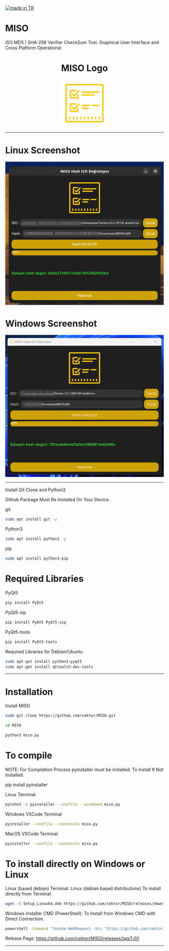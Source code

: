 <a href="https://github.com/pedromxavier/flag-badges">
    <img src="https://raw.githubusercontent.com/pedromxavier/flag-badges/main/badges/TR.svg" alt="made in TR">
</a>

# MISO
ISO MD5 | SHA-256 Verifier CheckSum Tool. Graphical User Interface and Cross Platform Operational

<h1 align="center">MISO Logo</h1>

<p align="center">
  <img src="misolo.png" alt="MISO Logo" width="150" height="150">
</p>


----------------------

# Linux Screenshot
![Linux(pardus)](screenshot/miso_linux.png)  

# Windows Screenshot
![Windows(11)](screenshot/miso_windows.png) 

--------------------
Install Git Clone and Python3

Github Package Must Be Installed On Your Device.

git
```bash
sudo apt install git -y
```

Python3
```bash
sudo apt install python3 -y 

```

pip
```bash
sudo apt install python3-pip

```

# Required Libraries

PyQt5
```bash
pip install PyQt5
```
PyQt5-sip
```bash
pip install PyQt5 PyQt5-sip
```

PyQt5-tools
```bash
pip install PyQt5-tools
```

Required Libraries for Debian/Ubuntu
```bash
sudo apt-get install python3-pyqt5
sudo apt-get install qttools5-dev-tools
```

----------------------------------


# Installation
Install MISO

```bash
sudo git clone https://github.com/cektor/MISO.git
```
```bash
cd MISO
```

```bash
python3 miso.py

```

# To compile

NOTE: For Compilation Process pyinstaller must be installed. To Install If Not Installed.

pip install pyinstaller 

Linux Terminal 
```bash
pytohn3 -m pyinstaller --onefile --windowed miso.py
```

Windows VSCode Terminal 
```bash
pyinstaller --onefile --noconsole miso.py
```

MacOS VSCode Terminal 
```bash
pyinstaller --onefile --noconsole miso.py
```

# To install directly on Windows or Linux


Linux (based debian) Terminal: Linux (debian based distributions) To install directly from Terminal.
```bash
wget -O Setup_Linux64.deb https://github.com/cektor/MISO/releases/download/1.00/Setup_Linux64.deb && sudo apt install ./Setup_Linux64.deb && sudo apt-get install -f -y
```

Windows Installer CMD (PowerShell): To Install from Windows CMD with Direct Connection.
```bash
powershell -Command "Invoke-WebRequest -Uri 'https://github.com/cektor/MISO/releases/download/1.00/Setup_Win64.exe' -OutFile 'Setup_Win64.exe'" && start /wait Setup_Win64.exe
```

Release Page: https://github.com/cektor/MISO/releases/tag/1.00

----------------------------------
